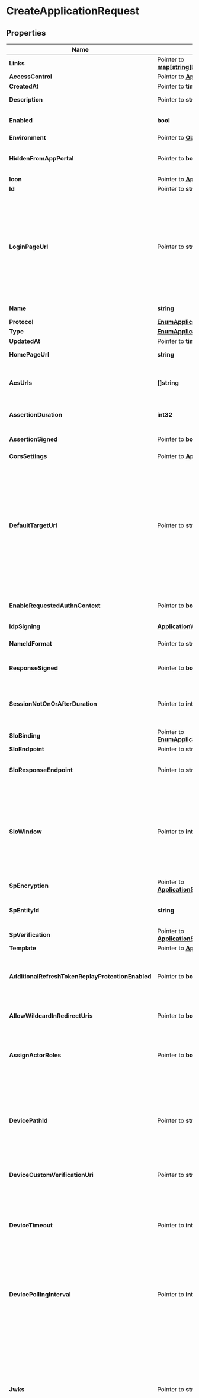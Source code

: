 # CreateApplicationRequest

## Properties

Name | Type | Description | Notes
------------ | ------------- | ------------- | -------------
**Links** | Pointer to [**map[string]LinksHATEOASValue**](LinksHATEOASValue.md) |  | [optional] [readonly] 
**AccessControl** | Pointer to [**ApplicationAccessControl**](ApplicationAccessControl.md) |  | [optional] 
**CreatedAt** | Pointer to **time.Time** | The time the resource was created. | [optional] [readonly] 
**Description** | Pointer to **string** | A string that specifies the description of the application. | [optional] 
**Enabled** | **bool** | A string that specifies the current enabled state of the application. Options are ENABLED or DISABLED. | 
**Environment** | Pointer to [**ObjectEnvironment**](ObjectEnvironment.md) |  | [optional] 
**HiddenFromAppPortal** | Pointer to **bool** | A boolean to specify whether the application is hidden in the application portal despite the configured group access policy. | [optional] 
**Icon** | Pointer to [**ApplicationIcon**](ApplicationIcon.md) |  | [optional] 
**Id** | Pointer to **string** | A string that specifies the application ID. | [optional] [readonly] 
**LoginPageUrl** | Pointer to **string** | A string that specifies the custom login page URL for the application. If you set the loginPageUrl property for applications in an environment that sets a custom domain, the URL should include the top-level domain and at least one additional domain level. Warning To avoid issues with third-party cookies in some browsers, a custom domain must be used, giving your PingOne environment the same parent domain as your authentication application. For more information about custom domains, see Custom domains. | [optional] 
**Name** | **string** | A string that specifies the name of the application. This is a required property. | 
**Protocol** | [**EnumApplicationProtocol**](EnumApplicationProtocol.md) |  | 
**Type** | [**EnumApplicationType**](EnumApplicationType.md) |  | 
**UpdatedAt** | Pointer to **time.Time** | The time the resource was last updated. | [optional] [readonly] 
**HomePageUrl** | **string** | A string that specifies the custom home page URL for the application. | 
**AcsUrls** | **[]string** | A string that specifies the Assertion Consumer Service URLs. The first URL in the list is used as default (there must be at least one URL). This is a required property. | 
**AssertionDuration** | **int32** | An integer that specifies the assertion validity duration in seconds. This is a required property. | 
**AssertionSigned** | Pointer to **bool** | A boolean that specifies whether the SAML assertion itself should be signed. The default value is &#x60;true&#x60;. | [optional] [default to true]
**CorsSettings** | Pointer to [**ApplicationCorsSettings**](ApplicationCorsSettings.md) |  | [optional] 
**DefaultTargetUrl** | Pointer to **string** | This is used as the RelayState parameter by the IdP to deep link into the application after authentication. This value can be overridden by the applicationUrl query parameter for GET Identity Provider Initiated SSO. Although both of these parameters are generally URLs, because they are used as deep links, this is not enforced. If neither defaultTargetUrl nor applicationUrl is specified during a SAML authentication flow, no RelayState value is supplied to the application. The defaultTargetUrl (or the applicationUrl) value is passed to the SAML application&#39;s ACS URL as a separate RelayState key value (not within the SAMLResponse key value). | [optional] 
**EnableRequestedAuthnContext** | Pointer to **bool** | Indicates whether &#x60;requestedAuthnContext&#x60; is taken into account in policy decision-making during authentication. | [optional] 
**IdpSigning** | [**ApplicationWSFEDAllOfIdpSigning**](ApplicationWSFEDAllOfIdpSigning.md) |  | 
**NameIdFormat** | Pointer to **string** | A string that specifies the format of the Subject NameID attibute in the SAML assertion | [optional] 
**ResponseSigned** | Pointer to **bool** | A boolean that specifies whether the SAML assertion response itself should be signed. The default value is &#x60;false&#x60;. | [optional] [default to false]
**SessionNotOnOrAfterDuration** | Pointer to **int32** | Update this value if the SAML application requires a different &#x60;SessionNotOnOrAfter&#x60; attribute value within the &#x60;AuthnStatement&#x60; element than the &#x60;NotOnOrAfter&#x60; value set by the &#x60;assertionDuration&#x60; property. | [optional] 
**SloBinding** | Pointer to [**EnumApplicationSAMLSloBinding**](EnumApplicationSAMLSloBinding.md) |  | [optional] [default to ENUMAPPLICATIONSAMLSLOBINDING_POST]
**SloEndpoint** | Pointer to **string** | The single logout endpoint URL. | [optional] 
**SloResponseEndpoint** | Pointer to **string** | A string that specifies the endpoint URL to submit the logout response. If a value is not provided, the sloEndpoint property value is used to submit SLO response. | [optional] 
**SloWindow** | Pointer to **int32** | Defines how long PingOne can exchange logout messages with the application, specifically a &#x60;LogoutRequest&#x60; from the application, since the initial request. PingOne can also send a &#x60;LogoutRequest&#x60; to the application when a single logout is initiated by the user from other session participants, such as an application or identity provider. This setting is per application. The SLO logout is separate from the user session logout that revokes all tokens. | [optional] 
**SpEncryption** | Pointer to [**ApplicationSAMLAllOfSpEncryption**](ApplicationSAMLAllOfSpEncryption.md) |  | [optional] 
**SpEntityId** | **string** | A string that specifies the service provider entity ID used to lookup the application. This is a required property and is unique within the environment. | 
**SpVerification** | Pointer to [**ApplicationSAMLAllOfSpVerification**](ApplicationSAMLAllOfSpVerification.md) |  | [optional] 
**Template** | Pointer to [**ApplicationTemplate**](ApplicationTemplate.md) |  | [optional] 
**AdditionalRefreshTokenReplayProtectionEnabled** | Pointer to **bool** | When set to &#x60;true&#x60; (the default), if you attempt to reuse the refresh token, the authorization server immediately revokes the reused refresh token, as well as all descendant tokens. Setting this to null equates to a &#x60;false&#x60; setting. | [optional] [default to true]
**AllowWildcardInRedirectUris** | Pointer to **bool** | A boolean to specify whether wildcards are allowed in redirect URIs. For more information, see [Wildcards in Redirect URIs](https://docs.pingidentity.com/csh?context&#x3D;p1_c_wildcard_redirect_uri). | [optional] 
**AssignActorRoles** | Pointer to **bool** | A boolean that specifies whether the permissions service should assign default roles to the application. This property is set only on the POST request. The property is ignored when included in a PUT request. | [optional] 
**DevicePathId** | Pointer to **string** | A string that specifies a unique identifier within an environment for a device authorization grant flow to provide a short identifier to the application. This property is ignored when the &#x60;deviceCustomVerificationUri&#x60; property is configured. The string can contain any letters, numbers, and some special characters (regex &#x60;a-zA-Z0-9_-&#x60;). It can have a length of no more than 50 characters (&#x60;min&#x60;/&#x60;max&#x60;&#x3D;&#x60;1&#x60;/&#x60;50&#x60;). | [optional] 
**DeviceCustomVerificationUri** | Pointer to **string** | A string that specifies an optional custom verification URI that is returned for the &#x60;/device_authorization&#x60; endpoint. | [optional] 
**DeviceTimeout** | Pointer to **int32** | An integer that specifies the length of time (in seconds) that the &#x60;userCode&#x60; and &#x60;deviceCode&#x60; returned by the &#x60;/device_authorization&#x60; endpoint are valid. This property is required only for applications in which the &#x60;grantTypes&#x60; property is set to &#x60;device_code&#x60;. The default value is &#x60;600&#x60; seconds. It can have a value of no more than &#x60;3600&#x60; seconds (&#x60;min&#x60;/&#x60;max&#x60;&#x3D;&#x60;1&#x60;/&#x60;3600&#x60;). | [optional] [default to 600]
**DevicePollingInterval** | Pointer to **int32** | An integer that specifies the frequency (in seconds) for the client to poll the &#x60;/as/token&#x60; endpoint. This property is required only for applications in which the &#x60;grantTypes&#x60; property is set to &#x60;device_code&#x60;. The default value is &#x60;5&#x60; seconds. It can have a value of no more than &#x60;60&#x60; seconds (&#x60;min&#x60;/&#x60;max&#x60;&#x3D;&#x60;1&#x60;/&#x60;60&#x60;). | [optional] [default to 5]
**Jwks** | Pointer to **string** | A JWKS string that validates the signature of signed JWTs for applications that use the &#x60;PRIVATE_KEY_JWT&#x60; option for the &#x60;tokenEndpointAuthMethod&#x60;. This property is required when &#x60;tokenEndpointAuthMethod&#x60; is &#x60;PRIVATE_KEY_JWT&#x60; and the &#x60;jwksUrl&#x60; property is empty. For more information, see [Create a private_key_jwt JWKS string](https://apidocs.pingidentity.com/pingone/platform/v1/api/#create-a-private_key_jwt-jwks-string). This property is also required if the optional &#x60;request&#x60; property JWT on the authorize endpoint is signed using the RS256 (or RS384, RS512) signing algorithm and the &#x60;jwksUrl&#x60; property is empty. For more infornmation about signing the request property JWT, see [Create a request property JWT](https://apidocs.pingidentity.com/pingone/platform/v1/api/#create-a-request-property-jwt). | [optional] 
**JwksUrl** | Pointer to **string** | A URL (supports &#x60;https://&#x60; only) that provides access to a JWKS string that validates the signature of signed JWTs for applications that use the &#x60;PRIVATE_KEY_JWT&#x60; option for the &#x60;tokenEndpointAuthMethod&#x60;. This property is required when &#x60;tokenEndpointAuthMethod&#x60; is &#x60;PRIVATE_KEY_JWT&#x60; and the &#x60;jwks&#x60; property is empty. For more information, see [Create a private_key_jwt JWKS string](https://apidocs.pingidentity.com/pingone/platform/v1/api/#create-a-private_key_jwt-jwks-string). This property is also required if the optional &#x60;request&#x60; property JWT on the authorize endpoint is signed using the RS256 (or RS384, RS512) signing algorithm and the &#x60;jwks&#x60; property is empty. For more infornmation about signing the request property JWT, see [Create a request property JWT](https://apidocs.pingidentity.com/pingone/platform/v1/api/#create-a-request-property-jwt). | [optional] 
**Mobile** | Pointer to [**ApplicationOIDCAllOfMobile**](ApplicationOIDCAllOfMobile.md) |  | [optional] 
**BundleId** | Pointer to **string** | **Deprecation Notice** This field is deprecated and will be removed in a future release. Use &#x60;mobile.bundleId&#x60; instead.  A string that specifies the bundle associated with the application, for push notifications in native apps. The value of the bundleId property is unique per environment, and once defined, is immutable.  | [optional] 
**PackageName** | Pointer to **string** | **Deprecation Notice** This field is deprecated and will be removed in a future release. Use &#x60;mobile.packageName&#x60; instead.  A string that specifies the package name associated with the application, for push notifications in native apps. The value of the mobile.packageName property is unique per environment, and once defined, is immutable.  | [optional] 
**Kerberos** | Pointer to [**ApplicationWSFEDAllOfKerberos**](ApplicationWSFEDAllOfKerberos.md) |  | [optional] 
**GrantTypes** | [**[]EnumApplicationOIDCGrantType**](EnumApplicationOIDCGrantType.md) | A string that specifies the grant type for the authorization request. This is a required property. Options are AUTHORIZATION_CODE, IMPLICIT, REFRESH_TOKEN, CLIENT_CREDENTIALS. | 
**InitiateLoginUri** | Pointer to **string** | A string that specifies the URI to use for third-parties to begin the sign-on process for the application. If specified, PingOne redirects users to this URI to initiate SSO to PingOne. The application is responsible for implementing the relevant OIDC flow when the initiate login URI is requested. This property is required if you want the application to appear in the PingOne Application Portal. See the OIDC specification section of [Initiating Login from a Third Party](https://openid.net/specs/openid-connect-core-1_0.html#ThirdPartyInitiatedLogin) for more information. | [optional] 
**PkceEnforcement** | Pointer to [**EnumApplicationOIDCPKCEOption**](EnumApplicationOIDCPKCEOption.md) |  | [optional] 
**PostLogoutRedirectUris** | Pointer to **[]string** | A string that specifies the URLs that the browser can be redirected to after logout. | [optional] 
**RedirectUris** | Pointer to **[]string** | A string that specifies the callback URI for the authentication response. | [optional] 
**RefreshTokenDuration** | Pointer to **int32** | An integer that specifies the lifetime in seconds of the refresh token. If a value is not provided, the default value is 2592000, or 30 days. Valid values are between 60 and 2147483647. If the &#x60;refreshTokenRollingDuration&#x60; property is specified for the application, then this property must be less than or equal to the value of &#x60;refreshTokenRollingDuration&#x60;. After this property is set, the value cannot be nullified. This value is used to generate the value for the exp claim when minting a new refresh token. | [optional] [default to 2592000]
**RefreshTokenRollingDuration** | Pointer to **int32** | An integer that specifies the number of seconds a refresh token can be exchanged before re-authentication is required. If a value is not provided, the refresh token is valid forever. Valid values are between 60 and 2147483647. After this property is set, the value cannot be nullified. This value is used to generate the value for the exp claim when minting a new refresh token. | [optional] 
**RefreshTokenRollingGracePeriodDuration** | Pointer to **int32** | The number of seconds that a refresh token may be reused after having been exchanged for a new set of tokens. This is useful in the case of network errors on the client. Valid values are between 0 and 86400 seconds. Null is treated the same as 0. | [optional] 
**ResponseTypes** | Pointer to [**[]EnumApplicationOIDCResponseType**](EnumApplicationOIDCResponseType.md) | The code or token type returned by an authorization request. Options are &#x60;TOKEN&#x60;, &#x60;ID_TOKEN&#x60;, and &#x60;CODE&#x60;. For hybrid flows that specify &#x60;CODE&#x60; with &#x60;TOKEN&#x60; or &#x60;ID_TOKEN&#x60;, see [Hybrid grant type](https://apidocs.pingidentity.com/pingone/main/v1/api/#hybrid-grant-type). | [optional] 
**RequireSignedRequestObject** | Pointer to **bool** | Indicates that the Java Web Token (JWT) for the [request query](https://openid.net/specs/openid-connect-core-1_0.html#RequestObject) parameter is required to be signed. If &#x60;false&#x60; or null (default), a signed request object is not required. Both &#x60;supportUnsignedRequestObject&#x60; and this property cannot be set to &#x60;true&#x60;. | [optional] 
**SupportUnsignedRequestObject** | Pointer to **bool** | A boolean that specifies whether the [request query](https://openid.net/specs/openid-connect-core-1_0.html#RequestObject) parameter JWT is allowed to be unsigned. If false or null (default), an unsigned request object is not allowed. | [optional] 
**Tags** | Pointer to [**[]EnumApplicationTags**](EnumApplicationTags.md) | An array that specifies the list of labels associated with the application. Options are &#x60;PING_FED_CONNECTION_INTEGRATION&#x60;.  Only applicable for creating worker applications. | [optional] 
**TargetLinkUri** | Pointer to **string** | The URI for the application. If specified, PingOne will redirect application users to this URI after a user is authenticated. In the PingOne admin console, this becomes the value of the &#x60;target_link_uri&#x60; parameter used for the Initiate Single Sign-On URL field. | [optional] 
**TokenEndpointAuthMethod** | [**EnumApplicationOIDCTokenAuthMethod**](EnumApplicationOIDCTokenAuthMethod.md) |  | 
**ParRequirement** | Pointer to [**EnumApplicationOIDCPARRequirement**](EnumApplicationOIDCPARRequirement.md) |  | [optional] [default to ENUMAPPLICATIONOIDCPARREQUIREMENT_OPTIONAL]
**ParTimeout** | Pointer to **int32** | PAR timeout in seconds. Must be between &#x60;1&#x60; and &#x60;600&#x60;. The default value is &#x60;60&#x60;. | [optional] [default to 60]
**Signing** | Pointer to [**ApplicationOIDCAllOfSigning**](ApplicationOIDCAllOfSigning.md) |  | [optional] 
**AudienceRestriction** | Pointer to **string** | The service provider ID. Defaults to &#x60;urn:federation:MicrosoftOnline&#x60;. | [optional] [default to "urn:federation:MicrosoftOnline"]
**DomainName** | **string** | The federated domain name (for example, the Azure custom domain). | 
**ReplyUrl** | **string** | The URL that the replying party (such as, Office365) uses to accept submissions of RequestSecurityTokenResponse messages that are a result of SSO requests. | 

## Methods

### NewCreateApplicationRequest

`func NewCreateApplicationRequest(enabled bool, name string, protocol EnumApplicationProtocol, type_ EnumApplicationType, homePageUrl string, acsUrls []string, assertionDuration int32, idpSigning ApplicationWSFEDAllOfIdpSigning, spEntityId string, grantTypes []EnumApplicationOIDCGrantType, tokenEndpointAuthMethod EnumApplicationOIDCTokenAuthMethod, domainName string, replyUrl string, ) *CreateApplicationRequest`

NewCreateApplicationRequest instantiates a new CreateApplicationRequest object
This constructor will assign default values to properties that have it defined,
and makes sure properties required by API are set, but the set of arguments
will change when the set of required properties is changed

### NewCreateApplicationRequestWithDefaults

`func NewCreateApplicationRequestWithDefaults() *CreateApplicationRequest`

NewCreateApplicationRequestWithDefaults instantiates a new CreateApplicationRequest object
This constructor will only assign default values to properties that have it defined,
but it doesn't guarantee that properties required by API are set

### GetLinks

`func (o *CreateApplicationRequest) GetLinks() map[string]LinksHATEOASValue`

GetLinks returns the Links field if non-nil, zero value otherwise.

### GetLinksOk

`func (o *CreateApplicationRequest) GetLinksOk() (*map[string]LinksHATEOASValue, bool)`

GetLinksOk returns a tuple with the Links field if it's non-nil, zero value otherwise
and a boolean to check if the value has been set.

### SetLinks

`func (o *CreateApplicationRequest) SetLinks(v map[string]LinksHATEOASValue)`

SetLinks sets Links field to given value.

### HasLinks

`func (o *CreateApplicationRequest) HasLinks() bool`

HasLinks returns a boolean if a field has been set.

### GetAccessControl

`func (o *CreateApplicationRequest) GetAccessControl() ApplicationAccessControl`

GetAccessControl returns the AccessControl field if non-nil, zero value otherwise.

### GetAccessControlOk

`func (o *CreateApplicationRequest) GetAccessControlOk() (*ApplicationAccessControl, bool)`

GetAccessControlOk returns a tuple with the AccessControl field if it's non-nil, zero value otherwise
and a boolean to check if the value has been set.

### SetAccessControl

`func (o *CreateApplicationRequest) SetAccessControl(v ApplicationAccessControl)`

SetAccessControl sets AccessControl field to given value.

### HasAccessControl

`func (o *CreateApplicationRequest) HasAccessControl() bool`

HasAccessControl returns a boolean if a field has been set.

### GetCreatedAt

`func (o *CreateApplicationRequest) GetCreatedAt() time.Time`

GetCreatedAt returns the CreatedAt field if non-nil, zero value otherwise.

### GetCreatedAtOk

`func (o *CreateApplicationRequest) GetCreatedAtOk() (*time.Time, bool)`

GetCreatedAtOk returns a tuple with the CreatedAt field if it's non-nil, zero value otherwise
and a boolean to check if the value has been set.

### SetCreatedAt

`func (o *CreateApplicationRequest) SetCreatedAt(v time.Time)`

SetCreatedAt sets CreatedAt field to given value.

### HasCreatedAt

`func (o *CreateApplicationRequest) HasCreatedAt() bool`

HasCreatedAt returns a boolean if a field has been set.

### GetDescription

`func (o *CreateApplicationRequest) GetDescription() string`

GetDescription returns the Description field if non-nil, zero value otherwise.

### GetDescriptionOk

`func (o *CreateApplicationRequest) GetDescriptionOk() (*string, bool)`

GetDescriptionOk returns a tuple with the Description field if it's non-nil, zero value otherwise
and a boolean to check if the value has been set.

### SetDescription

`func (o *CreateApplicationRequest) SetDescription(v string)`

SetDescription sets Description field to given value.

### HasDescription

`func (o *CreateApplicationRequest) HasDescription() bool`

HasDescription returns a boolean if a field has been set.

### GetEnabled

`func (o *CreateApplicationRequest) GetEnabled() bool`

GetEnabled returns the Enabled field if non-nil, zero value otherwise.

### GetEnabledOk

`func (o *CreateApplicationRequest) GetEnabledOk() (*bool, bool)`

GetEnabledOk returns a tuple with the Enabled field if it's non-nil, zero value otherwise
and a boolean to check if the value has been set.

### SetEnabled

`func (o *CreateApplicationRequest) SetEnabled(v bool)`

SetEnabled sets Enabled field to given value.


### GetEnvironment

`func (o *CreateApplicationRequest) GetEnvironment() ObjectEnvironment`

GetEnvironment returns the Environment field if non-nil, zero value otherwise.

### GetEnvironmentOk

`func (o *CreateApplicationRequest) GetEnvironmentOk() (*ObjectEnvironment, bool)`

GetEnvironmentOk returns a tuple with the Environment field if it's non-nil, zero value otherwise
and a boolean to check if the value has been set.

### SetEnvironment

`func (o *CreateApplicationRequest) SetEnvironment(v ObjectEnvironment)`

SetEnvironment sets Environment field to given value.

### HasEnvironment

`func (o *CreateApplicationRequest) HasEnvironment() bool`

HasEnvironment returns a boolean if a field has been set.

### GetHiddenFromAppPortal

`func (o *CreateApplicationRequest) GetHiddenFromAppPortal() bool`

GetHiddenFromAppPortal returns the HiddenFromAppPortal field if non-nil, zero value otherwise.

### GetHiddenFromAppPortalOk

`func (o *CreateApplicationRequest) GetHiddenFromAppPortalOk() (*bool, bool)`

GetHiddenFromAppPortalOk returns a tuple with the HiddenFromAppPortal field if it's non-nil, zero value otherwise
and a boolean to check if the value has been set.

### SetHiddenFromAppPortal

`func (o *CreateApplicationRequest) SetHiddenFromAppPortal(v bool)`

SetHiddenFromAppPortal sets HiddenFromAppPortal field to given value.

### HasHiddenFromAppPortal

`func (o *CreateApplicationRequest) HasHiddenFromAppPortal() bool`

HasHiddenFromAppPortal returns a boolean if a field has been set.

### GetIcon

`func (o *CreateApplicationRequest) GetIcon() ApplicationIcon`

GetIcon returns the Icon field if non-nil, zero value otherwise.

### GetIconOk

`func (o *CreateApplicationRequest) GetIconOk() (*ApplicationIcon, bool)`

GetIconOk returns a tuple with the Icon field if it's non-nil, zero value otherwise
and a boolean to check if the value has been set.

### SetIcon

`func (o *CreateApplicationRequest) SetIcon(v ApplicationIcon)`

SetIcon sets Icon field to given value.

### HasIcon

`func (o *CreateApplicationRequest) HasIcon() bool`

HasIcon returns a boolean if a field has been set.

### GetId

`func (o *CreateApplicationRequest) GetId() string`

GetId returns the Id field if non-nil, zero value otherwise.

### GetIdOk

`func (o *CreateApplicationRequest) GetIdOk() (*string, bool)`

GetIdOk returns a tuple with the Id field if it's non-nil, zero value otherwise
and a boolean to check if the value has been set.

### SetId

`func (o *CreateApplicationRequest) SetId(v string)`

SetId sets Id field to given value.

### HasId

`func (o *CreateApplicationRequest) HasId() bool`

HasId returns a boolean if a field has been set.

### GetLoginPageUrl

`func (o *CreateApplicationRequest) GetLoginPageUrl() string`

GetLoginPageUrl returns the LoginPageUrl field if non-nil, zero value otherwise.

### GetLoginPageUrlOk

`func (o *CreateApplicationRequest) GetLoginPageUrlOk() (*string, bool)`

GetLoginPageUrlOk returns a tuple with the LoginPageUrl field if it's non-nil, zero value otherwise
and a boolean to check if the value has been set.

### SetLoginPageUrl

`func (o *CreateApplicationRequest) SetLoginPageUrl(v string)`

SetLoginPageUrl sets LoginPageUrl field to given value.

### HasLoginPageUrl

`func (o *CreateApplicationRequest) HasLoginPageUrl() bool`

HasLoginPageUrl returns a boolean if a field has been set.

### GetName

`func (o *CreateApplicationRequest) GetName() string`

GetName returns the Name field if non-nil, zero value otherwise.

### GetNameOk

`func (o *CreateApplicationRequest) GetNameOk() (*string, bool)`

GetNameOk returns a tuple with the Name field if it's non-nil, zero value otherwise
and a boolean to check if the value has been set.

### SetName

`func (o *CreateApplicationRequest) SetName(v string)`

SetName sets Name field to given value.


### GetProtocol

`func (o *CreateApplicationRequest) GetProtocol() EnumApplicationProtocol`

GetProtocol returns the Protocol field if non-nil, zero value otherwise.

### GetProtocolOk

`func (o *CreateApplicationRequest) GetProtocolOk() (*EnumApplicationProtocol, bool)`

GetProtocolOk returns a tuple with the Protocol field if it's non-nil, zero value otherwise
and a boolean to check if the value has been set.

### SetProtocol

`func (o *CreateApplicationRequest) SetProtocol(v EnumApplicationProtocol)`

SetProtocol sets Protocol field to given value.


### GetType

`func (o *CreateApplicationRequest) GetType() EnumApplicationType`

GetType returns the Type field if non-nil, zero value otherwise.

### GetTypeOk

`func (o *CreateApplicationRequest) GetTypeOk() (*EnumApplicationType, bool)`

GetTypeOk returns a tuple with the Type field if it's non-nil, zero value otherwise
and a boolean to check if the value has been set.

### SetType

`func (o *CreateApplicationRequest) SetType(v EnumApplicationType)`

SetType sets Type field to given value.


### GetUpdatedAt

`func (o *CreateApplicationRequest) GetUpdatedAt() time.Time`

GetUpdatedAt returns the UpdatedAt field if non-nil, zero value otherwise.

### GetUpdatedAtOk

`func (o *CreateApplicationRequest) GetUpdatedAtOk() (*time.Time, bool)`

GetUpdatedAtOk returns a tuple with the UpdatedAt field if it's non-nil, zero value otherwise
and a boolean to check if the value has been set.

### SetUpdatedAt

`func (o *CreateApplicationRequest) SetUpdatedAt(v time.Time)`

SetUpdatedAt sets UpdatedAt field to given value.

### HasUpdatedAt

`func (o *CreateApplicationRequest) HasUpdatedAt() bool`

HasUpdatedAt returns a boolean if a field has been set.

### GetHomePageUrl

`func (o *CreateApplicationRequest) GetHomePageUrl() string`

GetHomePageUrl returns the HomePageUrl field if non-nil, zero value otherwise.

### GetHomePageUrlOk

`func (o *CreateApplicationRequest) GetHomePageUrlOk() (*string, bool)`

GetHomePageUrlOk returns a tuple with the HomePageUrl field if it's non-nil, zero value otherwise
and a boolean to check if the value has been set.

### SetHomePageUrl

`func (o *CreateApplicationRequest) SetHomePageUrl(v string)`

SetHomePageUrl sets HomePageUrl field to given value.


### GetAcsUrls

`func (o *CreateApplicationRequest) GetAcsUrls() []string`

GetAcsUrls returns the AcsUrls field if non-nil, zero value otherwise.

### GetAcsUrlsOk

`func (o *CreateApplicationRequest) GetAcsUrlsOk() (*[]string, bool)`

GetAcsUrlsOk returns a tuple with the AcsUrls field if it's non-nil, zero value otherwise
and a boolean to check if the value has been set.

### SetAcsUrls

`func (o *CreateApplicationRequest) SetAcsUrls(v []string)`

SetAcsUrls sets AcsUrls field to given value.


### GetAssertionDuration

`func (o *CreateApplicationRequest) GetAssertionDuration() int32`

GetAssertionDuration returns the AssertionDuration field if non-nil, zero value otherwise.

### GetAssertionDurationOk

`func (o *CreateApplicationRequest) GetAssertionDurationOk() (*int32, bool)`

GetAssertionDurationOk returns a tuple with the AssertionDuration field if it's non-nil, zero value otherwise
and a boolean to check if the value has been set.

### SetAssertionDuration

`func (o *CreateApplicationRequest) SetAssertionDuration(v int32)`

SetAssertionDuration sets AssertionDuration field to given value.


### GetAssertionSigned

`func (o *CreateApplicationRequest) GetAssertionSigned() bool`

GetAssertionSigned returns the AssertionSigned field if non-nil, zero value otherwise.

### GetAssertionSignedOk

`func (o *CreateApplicationRequest) GetAssertionSignedOk() (*bool, bool)`

GetAssertionSignedOk returns a tuple with the AssertionSigned field if it's non-nil, zero value otherwise
and a boolean to check if the value has been set.

### SetAssertionSigned

`func (o *CreateApplicationRequest) SetAssertionSigned(v bool)`

SetAssertionSigned sets AssertionSigned field to given value.

### HasAssertionSigned

`func (o *CreateApplicationRequest) HasAssertionSigned() bool`

HasAssertionSigned returns a boolean if a field has been set.

### GetCorsSettings

`func (o *CreateApplicationRequest) GetCorsSettings() ApplicationCorsSettings`

GetCorsSettings returns the CorsSettings field if non-nil, zero value otherwise.

### GetCorsSettingsOk

`func (o *CreateApplicationRequest) GetCorsSettingsOk() (*ApplicationCorsSettings, bool)`

GetCorsSettingsOk returns a tuple with the CorsSettings field if it's non-nil, zero value otherwise
and a boolean to check if the value has been set.

### SetCorsSettings

`func (o *CreateApplicationRequest) SetCorsSettings(v ApplicationCorsSettings)`

SetCorsSettings sets CorsSettings field to given value.

### HasCorsSettings

`func (o *CreateApplicationRequest) HasCorsSettings() bool`

HasCorsSettings returns a boolean if a field has been set.

### GetDefaultTargetUrl

`func (o *CreateApplicationRequest) GetDefaultTargetUrl() string`

GetDefaultTargetUrl returns the DefaultTargetUrl field if non-nil, zero value otherwise.

### GetDefaultTargetUrlOk

`func (o *CreateApplicationRequest) GetDefaultTargetUrlOk() (*string, bool)`

GetDefaultTargetUrlOk returns a tuple with the DefaultTargetUrl field if it's non-nil, zero value otherwise
and a boolean to check if the value has been set.

### SetDefaultTargetUrl

`func (o *CreateApplicationRequest) SetDefaultTargetUrl(v string)`

SetDefaultTargetUrl sets DefaultTargetUrl field to given value.

### HasDefaultTargetUrl

`func (o *CreateApplicationRequest) HasDefaultTargetUrl() bool`

HasDefaultTargetUrl returns a boolean if a field has been set.

### GetEnableRequestedAuthnContext

`func (o *CreateApplicationRequest) GetEnableRequestedAuthnContext() bool`

GetEnableRequestedAuthnContext returns the EnableRequestedAuthnContext field if non-nil, zero value otherwise.

### GetEnableRequestedAuthnContextOk

`func (o *CreateApplicationRequest) GetEnableRequestedAuthnContextOk() (*bool, bool)`

GetEnableRequestedAuthnContextOk returns a tuple with the EnableRequestedAuthnContext field if it's non-nil, zero value otherwise
and a boolean to check if the value has been set.

### SetEnableRequestedAuthnContext

`func (o *CreateApplicationRequest) SetEnableRequestedAuthnContext(v bool)`

SetEnableRequestedAuthnContext sets EnableRequestedAuthnContext field to given value.

### HasEnableRequestedAuthnContext

`func (o *CreateApplicationRequest) HasEnableRequestedAuthnContext() bool`

HasEnableRequestedAuthnContext returns a boolean if a field has been set.

### GetIdpSigning

`func (o *CreateApplicationRequest) GetIdpSigning() ApplicationWSFEDAllOfIdpSigning`

GetIdpSigning returns the IdpSigning field if non-nil, zero value otherwise.

### GetIdpSigningOk

`func (o *CreateApplicationRequest) GetIdpSigningOk() (*ApplicationWSFEDAllOfIdpSigning, bool)`

GetIdpSigningOk returns a tuple with the IdpSigning field if it's non-nil, zero value otherwise
and a boolean to check if the value has been set.

### SetIdpSigning

`func (o *CreateApplicationRequest) SetIdpSigning(v ApplicationWSFEDAllOfIdpSigning)`

SetIdpSigning sets IdpSigning field to given value.


### GetNameIdFormat

`func (o *CreateApplicationRequest) GetNameIdFormat() string`

GetNameIdFormat returns the NameIdFormat field if non-nil, zero value otherwise.

### GetNameIdFormatOk

`func (o *CreateApplicationRequest) GetNameIdFormatOk() (*string, bool)`

GetNameIdFormatOk returns a tuple with the NameIdFormat field if it's non-nil, zero value otherwise
and a boolean to check if the value has been set.

### SetNameIdFormat

`func (o *CreateApplicationRequest) SetNameIdFormat(v string)`

SetNameIdFormat sets NameIdFormat field to given value.

### HasNameIdFormat

`func (o *CreateApplicationRequest) HasNameIdFormat() bool`

HasNameIdFormat returns a boolean if a field has been set.

### GetResponseSigned

`func (o *CreateApplicationRequest) GetResponseSigned() bool`

GetResponseSigned returns the ResponseSigned field if non-nil, zero value otherwise.

### GetResponseSignedOk

`func (o *CreateApplicationRequest) GetResponseSignedOk() (*bool, bool)`

GetResponseSignedOk returns a tuple with the ResponseSigned field if it's non-nil, zero value otherwise
and a boolean to check if the value has been set.

### SetResponseSigned

`func (o *CreateApplicationRequest) SetResponseSigned(v bool)`

SetResponseSigned sets ResponseSigned field to given value.

### HasResponseSigned

`func (o *CreateApplicationRequest) HasResponseSigned() bool`

HasResponseSigned returns a boolean if a field has been set.

### GetSessionNotOnOrAfterDuration

`func (o *CreateApplicationRequest) GetSessionNotOnOrAfterDuration() int32`

GetSessionNotOnOrAfterDuration returns the SessionNotOnOrAfterDuration field if non-nil, zero value otherwise.

### GetSessionNotOnOrAfterDurationOk

`func (o *CreateApplicationRequest) GetSessionNotOnOrAfterDurationOk() (*int32, bool)`

GetSessionNotOnOrAfterDurationOk returns a tuple with the SessionNotOnOrAfterDuration field if it's non-nil, zero value otherwise
and a boolean to check if the value has been set.

### SetSessionNotOnOrAfterDuration

`func (o *CreateApplicationRequest) SetSessionNotOnOrAfterDuration(v int32)`

SetSessionNotOnOrAfterDuration sets SessionNotOnOrAfterDuration field to given value.

### HasSessionNotOnOrAfterDuration

`func (o *CreateApplicationRequest) HasSessionNotOnOrAfterDuration() bool`

HasSessionNotOnOrAfterDuration returns a boolean if a field has been set.

### GetSloBinding

`func (o *CreateApplicationRequest) GetSloBinding() EnumApplicationSAMLSloBinding`

GetSloBinding returns the SloBinding field if non-nil, zero value otherwise.

### GetSloBindingOk

`func (o *CreateApplicationRequest) GetSloBindingOk() (*EnumApplicationSAMLSloBinding, bool)`

GetSloBindingOk returns a tuple with the SloBinding field if it's non-nil, zero value otherwise
and a boolean to check if the value has been set.

### SetSloBinding

`func (o *CreateApplicationRequest) SetSloBinding(v EnumApplicationSAMLSloBinding)`

SetSloBinding sets SloBinding field to given value.

### HasSloBinding

`func (o *CreateApplicationRequest) HasSloBinding() bool`

HasSloBinding returns a boolean if a field has been set.

### GetSloEndpoint

`func (o *CreateApplicationRequest) GetSloEndpoint() string`

GetSloEndpoint returns the SloEndpoint field if non-nil, zero value otherwise.

### GetSloEndpointOk

`func (o *CreateApplicationRequest) GetSloEndpointOk() (*string, bool)`

GetSloEndpointOk returns a tuple with the SloEndpoint field if it's non-nil, zero value otherwise
and a boolean to check if the value has been set.

### SetSloEndpoint

`func (o *CreateApplicationRequest) SetSloEndpoint(v string)`

SetSloEndpoint sets SloEndpoint field to given value.

### HasSloEndpoint

`func (o *CreateApplicationRequest) HasSloEndpoint() bool`

HasSloEndpoint returns a boolean if a field has been set.

### GetSloResponseEndpoint

`func (o *CreateApplicationRequest) GetSloResponseEndpoint() string`

GetSloResponseEndpoint returns the SloResponseEndpoint field if non-nil, zero value otherwise.

### GetSloResponseEndpointOk

`func (o *CreateApplicationRequest) GetSloResponseEndpointOk() (*string, bool)`

GetSloResponseEndpointOk returns a tuple with the SloResponseEndpoint field if it's non-nil, zero value otherwise
and a boolean to check if the value has been set.

### SetSloResponseEndpoint

`func (o *CreateApplicationRequest) SetSloResponseEndpoint(v string)`

SetSloResponseEndpoint sets SloResponseEndpoint field to given value.

### HasSloResponseEndpoint

`func (o *CreateApplicationRequest) HasSloResponseEndpoint() bool`

HasSloResponseEndpoint returns a boolean if a field has been set.

### GetSloWindow

`func (o *CreateApplicationRequest) GetSloWindow() int32`

GetSloWindow returns the SloWindow field if non-nil, zero value otherwise.

### GetSloWindowOk

`func (o *CreateApplicationRequest) GetSloWindowOk() (*int32, bool)`

GetSloWindowOk returns a tuple with the SloWindow field if it's non-nil, zero value otherwise
and a boolean to check if the value has been set.

### SetSloWindow

`func (o *CreateApplicationRequest) SetSloWindow(v int32)`

SetSloWindow sets SloWindow field to given value.

### HasSloWindow

`func (o *CreateApplicationRequest) HasSloWindow() bool`

HasSloWindow returns a boolean if a field has been set.

### GetSpEncryption

`func (o *CreateApplicationRequest) GetSpEncryption() ApplicationSAMLAllOfSpEncryption`

GetSpEncryption returns the SpEncryption field if non-nil, zero value otherwise.

### GetSpEncryptionOk

`func (o *CreateApplicationRequest) GetSpEncryptionOk() (*ApplicationSAMLAllOfSpEncryption, bool)`

GetSpEncryptionOk returns a tuple with the SpEncryption field if it's non-nil, zero value otherwise
and a boolean to check if the value has been set.

### SetSpEncryption

`func (o *CreateApplicationRequest) SetSpEncryption(v ApplicationSAMLAllOfSpEncryption)`

SetSpEncryption sets SpEncryption field to given value.

### HasSpEncryption

`func (o *CreateApplicationRequest) HasSpEncryption() bool`

HasSpEncryption returns a boolean if a field has been set.

### GetSpEntityId

`func (o *CreateApplicationRequest) GetSpEntityId() string`

GetSpEntityId returns the SpEntityId field if non-nil, zero value otherwise.

### GetSpEntityIdOk

`func (o *CreateApplicationRequest) GetSpEntityIdOk() (*string, bool)`

GetSpEntityIdOk returns a tuple with the SpEntityId field if it's non-nil, zero value otherwise
and a boolean to check if the value has been set.

### SetSpEntityId

`func (o *CreateApplicationRequest) SetSpEntityId(v string)`

SetSpEntityId sets SpEntityId field to given value.


### GetSpVerification

`func (o *CreateApplicationRequest) GetSpVerification() ApplicationSAMLAllOfSpVerification`

GetSpVerification returns the SpVerification field if non-nil, zero value otherwise.

### GetSpVerificationOk

`func (o *CreateApplicationRequest) GetSpVerificationOk() (*ApplicationSAMLAllOfSpVerification, bool)`

GetSpVerificationOk returns a tuple with the SpVerification field if it's non-nil, zero value otherwise
and a boolean to check if the value has been set.

### SetSpVerification

`func (o *CreateApplicationRequest) SetSpVerification(v ApplicationSAMLAllOfSpVerification)`

SetSpVerification sets SpVerification field to given value.

### HasSpVerification

`func (o *CreateApplicationRequest) HasSpVerification() bool`

HasSpVerification returns a boolean if a field has been set.

### GetTemplate

`func (o *CreateApplicationRequest) GetTemplate() ApplicationTemplate`

GetTemplate returns the Template field if non-nil, zero value otherwise.

### GetTemplateOk

`func (o *CreateApplicationRequest) GetTemplateOk() (*ApplicationTemplate, bool)`

GetTemplateOk returns a tuple with the Template field if it's non-nil, zero value otherwise
and a boolean to check if the value has been set.

### SetTemplate

`func (o *CreateApplicationRequest) SetTemplate(v ApplicationTemplate)`

SetTemplate sets Template field to given value.

### HasTemplate

`func (o *CreateApplicationRequest) HasTemplate() bool`

HasTemplate returns a boolean if a field has been set.

### GetAdditionalRefreshTokenReplayProtectionEnabled

`func (o *CreateApplicationRequest) GetAdditionalRefreshTokenReplayProtectionEnabled() bool`

GetAdditionalRefreshTokenReplayProtectionEnabled returns the AdditionalRefreshTokenReplayProtectionEnabled field if non-nil, zero value otherwise.

### GetAdditionalRefreshTokenReplayProtectionEnabledOk

`func (o *CreateApplicationRequest) GetAdditionalRefreshTokenReplayProtectionEnabledOk() (*bool, bool)`

GetAdditionalRefreshTokenReplayProtectionEnabledOk returns a tuple with the AdditionalRefreshTokenReplayProtectionEnabled field if it's non-nil, zero value otherwise
and a boolean to check if the value has been set.

### SetAdditionalRefreshTokenReplayProtectionEnabled

`func (o *CreateApplicationRequest) SetAdditionalRefreshTokenReplayProtectionEnabled(v bool)`

SetAdditionalRefreshTokenReplayProtectionEnabled sets AdditionalRefreshTokenReplayProtectionEnabled field to given value.

### HasAdditionalRefreshTokenReplayProtectionEnabled

`func (o *CreateApplicationRequest) HasAdditionalRefreshTokenReplayProtectionEnabled() bool`

HasAdditionalRefreshTokenReplayProtectionEnabled returns a boolean if a field has been set.

### GetAllowWildcardInRedirectUris

`func (o *CreateApplicationRequest) GetAllowWildcardInRedirectUris() bool`

GetAllowWildcardInRedirectUris returns the AllowWildcardInRedirectUris field if non-nil, zero value otherwise.

### GetAllowWildcardInRedirectUrisOk

`func (o *CreateApplicationRequest) GetAllowWildcardInRedirectUrisOk() (*bool, bool)`

GetAllowWildcardInRedirectUrisOk returns a tuple with the AllowWildcardInRedirectUris field if it's non-nil, zero value otherwise
and a boolean to check if the value has been set.

### SetAllowWildcardInRedirectUris

`func (o *CreateApplicationRequest) SetAllowWildcardInRedirectUris(v bool)`

SetAllowWildcardInRedirectUris sets AllowWildcardInRedirectUris field to given value.

### HasAllowWildcardInRedirectUris

`func (o *CreateApplicationRequest) HasAllowWildcardInRedirectUris() bool`

HasAllowWildcardInRedirectUris returns a boolean if a field has been set.

### GetAssignActorRoles

`func (o *CreateApplicationRequest) GetAssignActorRoles() bool`

GetAssignActorRoles returns the AssignActorRoles field if non-nil, zero value otherwise.

### GetAssignActorRolesOk

`func (o *CreateApplicationRequest) GetAssignActorRolesOk() (*bool, bool)`

GetAssignActorRolesOk returns a tuple with the AssignActorRoles field if it's non-nil, zero value otherwise
and a boolean to check if the value has been set.

### SetAssignActorRoles

`func (o *CreateApplicationRequest) SetAssignActorRoles(v bool)`

SetAssignActorRoles sets AssignActorRoles field to given value.

### HasAssignActorRoles

`func (o *CreateApplicationRequest) HasAssignActorRoles() bool`

HasAssignActorRoles returns a boolean if a field has been set.

### GetDevicePathId

`func (o *CreateApplicationRequest) GetDevicePathId() string`

GetDevicePathId returns the DevicePathId field if non-nil, zero value otherwise.

### GetDevicePathIdOk

`func (o *CreateApplicationRequest) GetDevicePathIdOk() (*string, bool)`

GetDevicePathIdOk returns a tuple with the DevicePathId field if it's non-nil, zero value otherwise
and a boolean to check if the value has been set.

### SetDevicePathId

`func (o *CreateApplicationRequest) SetDevicePathId(v string)`

SetDevicePathId sets DevicePathId field to given value.

### HasDevicePathId

`func (o *CreateApplicationRequest) HasDevicePathId() bool`

HasDevicePathId returns a boolean if a field has been set.

### GetDeviceCustomVerificationUri

`func (o *CreateApplicationRequest) GetDeviceCustomVerificationUri() string`

GetDeviceCustomVerificationUri returns the DeviceCustomVerificationUri field if non-nil, zero value otherwise.

### GetDeviceCustomVerificationUriOk

`func (o *CreateApplicationRequest) GetDeviceCustomVerificationUriOk() (*string, bool)`

GetDeviceCustomVerificationUriOk returns a tuple with the DeviceCustomVerificationUri field if it's non-nil, zero value otherwise
and a boolean to check if the value has been set.

### SetDeviceCustomVerificationUri

`func (o *CreateApplicationRequest) SetDeviceCustomVerificationUri(v string)`

SetDeviceCustomVerificationUri sets DeviceCustomVerificationUri field to given value.

### HasDeviceCustomVerificationUri

`func (o *CreateApplicationRequest) HasDeviceCustomVerificationUri() bool`

HasDeviceCustomVerificationUri returns a boolean if a field has been set.

### GetDeviceTimeout

`func (o *CreateApplicationRequest) GetDeviceTimeout() int32`

GetDeviceTimeout returns the DeviceTimeout field if non-nil, zero value otherwise.

### GetDeviceTimeoutOk

`func (o *CreateApplicationRequest) GetDeviceTimeoutOk() (*int32, bool)`

GetDeviceTimeoutOk returns a tuple with the DeviceTimeout field if it's non-nil, zero value otherwise
and a boolean to check if the value has been set.

### SetDeviceTimeout

`func (o *CreateApplicationRequest) SetDeviceTimeout(v int32)`

SetDeviceTimeout sets DeviceTimeout field to given value.

### HasDeviceTimeout

`func (o *CreateApplicationRequest) HasDeviceTimeout() bool`

HasDeviceTimeout returns a boolean if a field has been set.

### GetDevicePollingInterval

`func (o *CreateApplicationRequest) GetDevicePollingInterval() int32`

GetDevicePollingInterval returns the DevicePollingInterval field if non-nil, zero value otherwise.

### GetDevicePollingIntervalOk

`func (o *CreateApplicationRequest) GetDevicePollingIntervalOk() (*int32, bool)`

GetDevicePollingIntervalOk returns a tuple with the DevicePollingInterval field if it's non-nil, zero value otherwise
and a boolean to check if the value has been set.

### SetDevicePollingInterval

`func (o *CreateApplicationRequest) SetDevicePollingInterval(v int32)`

SetDevicePollingInterval sets DevicePollingInterval field to given value.

### HasDevicePollingInterval

`func (o *CreateApplicationRequest) HasDevicePollingInterval() bool`

HasDevicePollingInterval returns a boolean if a field has been set.

### GetJwks

`func (o *CreateApplicationRequest) GetJwks() string`

GetJwks returns the Jwks field if non-nil, zero value otherwise.

### GetJwksOk

`func (o *CreateApplicationRequest) GetJwksOk() (*string, bool)`

GetJwksOk returns a tuple with the Jwks field if it's non-nil, zero value otherwise
and a boolean to check if the value has been set.

### SetJwks

`func (o *CreateApplicationRequest) SetJwks(v string)`

SetJwks sets Jwks field to given value.

### HasJwks

`func (o *CreateApplicationRequest) HasJwks() bool`

HasJwks returns a boolean if a field has been set.

### GetJwksUrl

`func (o *CreateApplicationRequest) GetJwksUrl() string`

GetJwksUrl returns the JwksUrl field if non-nil, zero value otherwise.

### GetJwksUrlOk

`func (o *CreateApplicationRequest) GetJwksUrlOk() (*string, bool)`

GetJwksUrlOk returns a tuple with the JwksUrl field if it's non-nil, zero value otherwise
and a boolean to check if the value has been set.

### SetJwksUrl

`func (o *CreateApplicationRequest) SetJwksUrl(v string)`

SetJwksUrl sets JwksUrl field to given value.

### HasJwksUrl

`func (o *CreateApplicationRequest) HasJwksUrl() bool`

HasJwksUrl returns a boolean if a field has been set.

### GetMobile

`func (o *CreateApplicationRequest) GetMobile() ApplicationOIDCAllOfMobile`

GetMobile returns the Mobile field if non-nil, zero value otherwise.

### GetMobileOk

`func (o *CreateApplicationRequest) GetMobileOk() (*ApplicationOIDCAllOfMobile, bool)`

GetMobileOk returns a tuple with the Mobile field if it's non-nil, zero value otherwise
and a boolean to check if the value has been set.

### SetMobile

`func (o *CreateApplicationRequest) SetMobile(v ApplicationOIDCAllOfMobile)`

SetMobile sets Mobile field to given value.

### HasMobile

`func (o *CreateApplicationRequest) HasMobile() bool`

HasMobile returns a boolean if a field has been set.

### GetBundleId

`func (o *CreateApplicationRequest) GetBundleId() string`

GetBundleId returns the BundleId field if non-nil, zero value otherwise.

### GetBundleIdOk

`func (o *CreateApplicationRequest) GetBundleIdOk() (*string, bool)`

GetBundleIdOk returns a tuple with the BundleId field if it's non-nil, zero value otherwise
and a boolean to check if the value has been set.

### SetBundleId

`func (o *CreateApplicationRequest) SetBundleId(v string)`

SetBundleId sets BundleId field to given value.

### HasBundleId

`func (o *CreateApplicationRequest) HasBundleId() bool`

HasBundleId returns a boolean if a field has been set.

### GetPackageName

`func (o *CreateApplicationRequest) GetPackageName() string`

GetPackageName returns the PackageName field if non-nil, zero value otherwise.

### GetPackageNameOk

`func (o *CreateApplicationRequest) GetPackageNameOk() (*string, bool)`

GetPackageNameOk returns a tuple with the PackageName field if it's non-nil, zero value otherwise
and a boolean to check if the value has been set.

### SetPackageName

`func (o *CreateApplicationRequest) SetPackageName(v string)`

SetPackageName sets PackageName field to given value.

### HasPackageName

`func (o *CreateApplicationRequest) HasPackageName() bool`

HasPackageName returns a boolean if a field has been set.

### GetKerberos

`func (o *CreateApplicationRequest) GetKerberos() ApplicationWSFEDAllOfKerberos`

GetKerberos returns the Kerberos field if non-nil, zero value otherwise.

### GetKerberosOk

`func (o *CreateApplicationRequest) GetKerberosOk() (*ApplicationWSFEDAllOfKerberos, bool)`

GetKerberosOk returns a tuple with the Kerberos field if it's non-nil, zero value otherwise
and a boolean to check if the value has been set.

### SetKerberos

`func (o *CreateApplicationRequest) SetKerberos(v ApplicationWSFEDAllOfKerberos)`

SetKerberos sets Kerberos field to given value.

### HasKerberos

`func (o *CreateApplicationRequest) HasKerberos() bool`

HasKerberos returns a boolean if a field has been set.

### GetGrantTypes

`func (o *CreateApplicationRequest) GetGrantTypes() []EnumApplicationOIDCGrantType`

GetGrantTypes returns the GrantTypes field if non-nil, zero value otherwise.

### GetGrantTypesOk

`func (o *CreateApplicationRequest) GetGrantTypesOk() (*[]EnumApplicationOIDCGrantType, bool)`

GetGrantTypesOk returns a tuple with the GrantTypes field if it's non-nil, zero value otherwise
and a boolean to check if the value has been set.

### SetGrantTypes

`func (o *CreateApplicationRequest) SetGrantTypes(v []EnumApplicationOIDCGrantType)`

SetGrantTypes sets GrantTypes field to given value.


### GetInitiateLoginUri

`func (o *CreateApplicationRequest) GetInitiateLoginUri() string`

GetInitiateLoginUri returns the InitiateLoginUri field if non-nil, zero value otherwise.

### GetInitiateLoginUriOk

`func (o *CreateApplicationRequest) GetInitiateLoginUriOk() (*string, bool)`

GetInitiateLoginUriOk returns a tuple with the InitiateLoginUri field if it's non-nil, zero value otherwise
and a boolean to check if the value has been set.

### SetInitiateLoginUri

`func (o *CreateApplicationRequest) SetInitiateLoginUri(v string)`

SetInitiateLoginUri sets InitiateLoginUri field to given value.

### HasInitiateLoginUri

`func (o *CreateApplicationRequest) HasInitiateLoginUri() bool`

HasInitiateLoginUri returns a boolean if a field has been set.

### GetPkceEnforcement

`func (o *CreateApplicationRequest) GetPkceEnforcement() EnumApplicationOIDCPKCEOption`

GetPkceEnforcement returns the PkceEnforcement field if non-nil, zero value otherwise.

### GetPkceEnforcementOk

`func (o *CreateApplicationRequest) GetPkceEnforcementOk() (*EnumApplicationOIDCPKCEOption, bool)`

GetPkceEnforcementOk returns a tuple with the PkceEnforcement field if it's non-nil, zero value otherwise
and a boolean to check if the value has been set.

### SetPkceEnforcement

`func (o *CreateApplicationRequest) SetPkceEnforcement(v EnumApplicationOIDCPKCEOption)`

SetPkceEnforcement sets PkceEnforcement field to given value.

### HasPkceEnforcement

`func (o *CreateApplicationRequest) HasPkceEnforcement() bool`

HasPkceEnforcement returns a boolean if a field has been set.

### GetPostLogoutRedirectUris

`func (o *CreateApplicationRequest) GetPostLogoutRedirectUris() []string`

GetPostLogoutRedirectUris returns the PostLogoutRedirectUris field if non-nil, zero value otherwise.

### GetPostLogoutRedirectUrisOk

`func (o *CreateApplicationRequest) GetPostLogoutRedirectUrisOk() (*[]string, bool)`

GetPostLogoutRedirectUrisOk returns a tuple with the PostLogoutRedirectUris field if it's non-nil, zero value otherwise
and a boolean to check if the value has been set.

### SetPostLogoutRedirectUris

`func (o *CreateApplicationRequest) SetPostLogoutRedirectUris(v []string)`

SetPostLogoutRedirectUris sets PostLogoutRedirectUris field to given value.

### HasPostLogoutRedirectUris

`func (o *CreateApplicationRequest) HasPostLogoutRedirectUris() bool`

HasPostLogoutRedirectUris returns a boolean if a field has been set.

### GetRedirectUris

`func (o *CreateApplicationRequest) GetRedirectUris() []string`

GetRedirectUris returns the RedirectUris field if non-nil, zero value otherwise.

### GetRedirectUrisOk

`func (o *CreateApplicationRequest) GetRedirectUrisOk() (*[]string, bool)`

GetRedirectUrisOk returns a tuple with the RedirectUris field if it's non-nil, zero value otherwise
and a boolean to check if the value has been set.

### SetRedirectUris

`func (o *CreateApplicationRequest) SetRedirectUris(v []string)`

SetRedirectUris sets RedirectUris field to given value.

### HasRedirectUris

`func (o *CreateApplicationRequest) HasRedirectUris() bool`

HasRedirectUris returns a boolean if a field has been set.

### GetRefreshTokenDuration

`func (o *CreateApplicationRequest) GetRefreshTokenDuration() int32`

GetRefreshTokenDuration returns the RefreshTokenDuration field if non-nil, zero value otherwise.

### GetRefreshTokenDurationOk

`func (o *CreateApplicationRequest) GetRefreshTokenDurationOk() (*int32, bool)`

GetRefreshTokenDurationOk returns a tuple with the RefreshTokenDuration field if it's non-nil, zero value otherwise
and a boolean to check if the value has been set.

### SetRefreshTokenDuration

`func (o *CreateApplicationRequest) SetRefreshTokenDuration(v int32)`

SetRefreshTokenDuration sets RefreshTokenDuration field to given value.

### HasRefreshTokenDuration

`func (o *CreateApplicationRequest) HasRefreshTokenDuration() bool`

HasRefreshTokenDuration returns a boolean if a field has been set.

### GetRefreshTokenRollingDuration

`func (o *CreateApplicationRequest) GetRefreshTokenRollingDuration() int32`

GetRefreshTokenRollingDuration returns the RefreshTokenRollingDuration field if non-nil, zero value otherwise.

### GetRefreshTokenRollingDurationOk

`func (o *CreateApplicationRequest) GetRefreshTokenRollingDurationOk() (*int32, bool)`

GetRefreshTokenRollingDurationOk returns a tuple with the RefreshTokenRollingDuration field if it's non-nil, zero value otherwise
and a boolean to check if the value has been set.

### SetRefreshTokenRollingDuration

`func (o *CreateApplicationRequest) SetRefreshTokenRollingDuration(v int32)`

SetRefreshTokenRollingDuration sets RefreshTokenRollingDuration field to given value.

### HasRefreshTokenRollingDuration

`func (o *CreateApplicationRequest) HasRefreshTokenRollingDuration() bool`

HasRefreshTokenRollingDuration returns a boolean if a field has been set.

### GetRefreshTokenRollingGracePeriodDuration

`func (o *CreateApplicationRequest) GetRefreshTokenRollingGracePeriodDuration() int32`

GetRefreshTokenRollingGracePeriodDuration returns the RefreshTokenRollingGracePeriodDuration field if non-nil, zero value otherwise.

### GetRefreshTokenRollingGracePeriodDurationOk

`func (o *CreateApplicationRequest) GetRefreshTokenRollingGracePeriodDurationOk() (*int32, bool)`

GetRefreshTokenRollingGracePeriodDurationOk returns a tuple with the RefreshTokenRollingGracePeriodDuration field if it's non-nil, zero value otherwise
and a boolean to check if the value has been set.

### SetRefreshTokenRollingGracePeriodDuration

`func (o *CreateApplicationRequest) SetRefreshTokenRollingGracePeriodDuration(v int32)`

SetRefreshTokenRollingGracePeriodDuration sets RefreshTokenRollingGracePeriodDuration field to given value.

### HasRefreshTokenRollingGracePeriodDuration

`func (o *CreateApplicationRequest) HasRefreshTokenRollingGracePeriodDuration() bool`

HasRefreshTokenRollingGracePeriodDuration returns a boolean if a field has been set.

### GetResponseTypes

`func (o *CreateApplicationRequest) GetResponseTypes() []EnumApplicationOIDCResponseType`

GetResponseTypes returns the ResponseTypes field if non-nil, zero value otherwise.

### GetResponseTypesOk

`func (o *CreateApplicationRequest) GetResponseTypesOk() (*[]EnumApplicationOIDCResponseType, bool)`

GetResponseTypesOk returns a tuple with the ResponseTypes field if it's non-nil, zero value otherwise
and a boolean to check if the value has been set.

### SetResponseTypes

`func (o *CreateApplicationRequest) SetResponseTypes(v []EnumApplicationOIDCResponseType)`

SetResponseTypes sets ResponseTypes field to given value.

### HasResponseTypes

`func (o *CreateApplicationRequest) HasResponseTypes() bool`

HasResponseTypes returns a boolean if a field has been set.

### GetRequireSignedRequestObject

`func (o *CreateApplicationRequest) GetRequireSignedRequestObject() bool`

GetRequireSignedRequestObject returns the RequireSignedRequestObject field if non-nil, zero value otherwise.

### GetRequireSignedRequestObjectOk

`func (o *CreateApplicationRequest) GetRequireSignedRequestObjectOk() (*bool, bool)`

GetRequireSignedRequestObjectOk returns a tuple with the RequireSignedRequestObject field if it's non-nil, zero value otherwise
and a boolean to check if the value has been set.

### SetRequireSignedRequestObject

`func (o *CreateApplicationRequest) SetRequireSignedRequestObject(v bool)`

SetRequireSignedRequestObject sets RequireSignedRequestObject field to given value.

### HasRequireSignedRequestObject

`func (o *CreateApplicationRequest) HasRequireSignedRequestObject() bool`

HasRequireSignedRequestObject returns a boolean if a field has been set.

### GetSupportUnsignedRequestObject

`func (o *CreateApplicationRequest) GetSupportUnsignedRequestObject() bool`

GetSupportUnsignedRequestObject returns the SupportUnsignedRequestObject field if non-nil, zero value otherwise.

### GetSupportUnsignedRequestObjectOk

`func (o *CreateApplicationRequest) GetSupportUnsignedRequestObjectOk() (*bool, bool)`

GetSupportUnsignedRequestObjectOk returns a tuple with the SupportUnsignedRequestObject field if it's non-nil, zero value otherwise
and a boolean to check if the value has been set.

### SetSupportUnsignedRequestObject

`func (o *CreateApplicationRequest) SetSupportUnsignedRequestObject(v bool)`

SetSupportUnsignedRequestObject sets SupportUnsignedRequestObject field to given value.

### HasSupportUnsignedRequestObject

`func (o *CreateApplicationRequest) HasSupportUnsignedRequestObject() bool`

HasSupportUnsignedRequestObject returns a boolean if a field has been set.

### GetTags

`func (o *CreateApplicationRequest) GetTags() []EnumApplicationTags`

GetTags returns the Tags field if non-nil, zero value otherwise.

### GetTagsOk

`func (o *CreateApplicationRequest) GetTagsOk() (*[]EnumApplicationTags, bool)`

GetTagsOk returns a tuple with the Tags field if it's non-nil, zero value otherwise
and a boolean to check if the value has been set.

### SetTags

`func (o *CreateApplicationRequest) SetTags(v []EnumApplicationTags)`

SetTags sets Tags field to given value.

### HasTags

`func (o *CreateApplicationRequest) HasTags() bool`

HasTags returns a boolean if a field has been set.

### GetTargetLinkUri

`func (o *CreateApplicationRequest) GetTargetLinkUri() string`

GetTargetLinkUri returns the TargetLinkUri field if non-nil, zero value otherwise.

### GetTargetLinkUriOk

`func (o *CreateApplicationRequest) GetTargetLinkUriOk() (*string, bool)`

GetTargetLinkUriOk returns a tuple with the TargetLinkUri field if it's non-nil, zero value otherwise
and a boolean to check if the value has been set.

### SetTargetLinkUri

`func (o *CreateApplicationRequest) SetTargetLinkUri(v string)`

SetTargetLinkUri sets TargetLinkUri field to given value.

### HasTargetLinkUri

`func (o *CreateApplicationRequest) HasTargetLinkUri() bool`

HasTargetLinkUri returns a boolean if a field has been set.

### GetTokenEndpointAuthMethod

`func (o *CreateApplicationRequest) GetTokenEndpointAuthMethod() EnumApplicationOIDCTokenAuthMethod`

GetTokenEndpointAuthMethod returns the TokenEndpointAuthMethod field if non-nil, zero value otherwise.

### GetTokenEndpointAuthMethodOk

`func (o *CreateApplicationRequest) GetTokenEndpointAuthMethodOk() (*EnumApplicationOIDCTokenAuthMethod, bool)`

GetTokenEndpointAuthMethodOk returns a tuple with the TokenEndpointAuthMethod field if it's non-nil, zero value otherwise
and a boolean to check if the value has been set.

### SetTokenEndpointAuthMethod

`func (o *CreateApplicationRequest) SetTokenEndpointAuthMethod(v EnumApplicationOIDCTokenAuthMethod)`

SetTokenEndpointAuthMethod sets TokenEndpointAuthMethod field to given value.


### GetParRequirement

`func (o *CreateApplicationRequest) GetParRequirement() EnumApplicationOIDCPARRequirement`

GetParRequirement returns the ParRequirement field if non-nil, zero value otherwise.

### GetParRequirementOk

`func (o *CreateApplicationRequest) GetParRequirementOk() (*EnumApplicationOIDCPARRequirement, bool)`

GetParRequirementOk returns a tuple with the ParRequirement field if it's non-nil, zero value otherwise
and a boolean to check if the value has been set.

### SetParRequirement

`func (o *CreateApplicationRequest) SetParRequirement(v EnumApplicationOIDCPARRequirement)`

SetParRequirement sets ParRequirement field to given value.

### HasParRequirement

`func (o *CreateApplicationRequest) HasParRequirement() bool`

HasParRequirement returns a boolean if a field has been set.

### GetParTimeout

`func (o *CreateApplicationRequest) GetParTimeout() int32`

GetParTimeout returns the ParTimeout field if non-nil, zero value otherwise.

### GetParTimeoutOk

`func (o *CreateApplicationRequest) GetParTimeoutOk() (*int32, bool)`

GetParTimeoutOk returns a tuple with the ParTimeout field if it's non-nil, zero value otherwise
and a boolean to check if the value has been set.

### SetParTimeout

`func (o *CreateApplicationRequest) SetParTimeout(v int32)`

SetParTimeout sets ParTimeout field to given value.

### HasParTimeout

`func (o *CreateApplicationRequest) HasParTimeout() bool`

HasParTimeout returns a boolean if a field has been set.

### GetSigning

`func (o *CreateApplicationRequest) GetSigning() ApplicationOIDCAllOfSigning`

GetSigning returns the Signing field if non-nil, zero value otherwise.

### GetSigningOk

`func (o *CreateApplicationRequest) GetSigningOk() (*ApplicationOIDCAllOfSigning, bool)`

GetSigningOk returns a tuple with the Signing field if it's non-nil, zero value otherwise
and a boolean to check if the value has been set.

### SetSigning

`func (o *CreateApplicationRequest) SetSigning(v ApplicationOIDCAllOfSigning)`

SetSigning sets Signing field to given value.

### HasSigning

`func (o *CreateApplicationRequest) HasSigning() bool`

HasSigning returns a boolean if a field has been set.

### GetAudienceRestriction

`func (o *CreateApplicationRequest) GetAudienceRestriction() string`

GetAudienceRestriction returns the AudienceRestriction field if non-nil, zero value otherwise.

### GetAudienceRestrictionOk

`func (o *CreateApplicationRequest) GetAudienceRestrictionOk() (*string, bool)`

GetAudienceRestrictionOk returns a tuple with the AudienceRestriction field if it's non-nil, zero value otherwise
and a boolean to check if the value has been set.

### SetAudienceRestriction

`func (o *CreateApplicationRequest) SetAudienceRestriction(v string)`

SetAudienceRestriction sets AudienceRestriction field to given value.

### HasAudienceRestriction

`func (o *CreateApplicationRequest) HasAudienceRestriction() bool`

HasAudienceRestriction returns a boolean if a field has been set.

### GetDomainName

`func (o *CreateApplicationRequest) GetDomainName() string`

GetDomainName returns the DomainName field if non-nil, zero value otherwise.

### GetDomainNameOk

`func (o *CreateApplicationRequest) GetDomainNameOk() (*string, bool)`

GetDomainNameOk returns a tuple with the DomainName field if it's non-nil, zero value otherwise
and a boolean to check if the value has been set.

### SetDomainName

`func (o *CreateApplicationRequest) SetDomainName(v string)`

SetDomainName sets DomainName field to given value.


### GetReplyUrl

`func (o *CreateApplicationRequest) GetReplyUrl() string`

GetReplyUrl returns the ReplyUrl field if non-nil, zero value otherwise.

### GetReplyUrlOk

`func (o *CreateApplicationRequest) GetReplyUrlOk() (*string, bool)`

GetReplyUrlOk returns a tuple with the ReplyUrl field if it's non-nil, zero value otherwise
and a boolean to check if the value has been set.

### SetReplyUrl

`func (o *CreateApplicationRequest) SetReplyUrl(v string)`

SetReplyUrl sets ReplyUrl field to given value.



[[Back to Model list]](../README.md#documentation-for-models) [[Back to API list]](../README.md#documentation-for-api-endpoints) [[Back to README]](../README.md)


